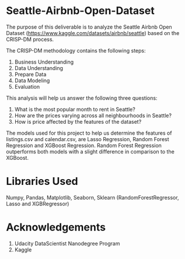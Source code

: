 # Seattle-Airbnb-Open-Dataset
The purpose of this deliverable is to analyze the Seattle Airbnb Open Dataset (https://www.kaggle.com/datasets/airbnb/seattle) based on the CRISP-DM process.

The CRISP-DM methodology contains the following steps:
1) Business Understanding
2) Data Understanding
3) Prepare Data
4) Data Modeling
5) Evaluation

This analysis will help us answer the following three questions:

1) What is the most popular month to rent in Seattle?
2) How are the prices varying across all neighbourhoods in Seattle?
3) How is price affected by the features of the dataset?

The models used for this project to help us determine the features of listings.csv and calendar.csv, are Lasso Regression, Random Forest Regression and XGBoost Regression.
Random Forest Regression outperforms both models with a slight difference in comparison to the XGBoost.

# Libraries Used
Numpy, Pandas, Matplotlib, Seaborn, Sklearn (RandomForestRegressor, Lasso and XGBRegressor)

# Acknowledgements
1) Udacity DataScientist Nanodegree Program
2) Kaggle
